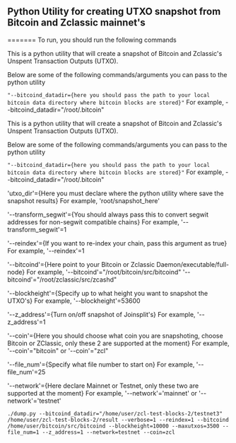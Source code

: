 ## Python Utility for creating UTXO snapshot from Bitcoin and Zclassic mainnet's
=======
To run, you should run the following commands


This is a python utility that will create a snapshot of Bitcoin and Zclassic's Unspent Transaction Outputs (UTXO). 

Below are some of the following commands/arguments you can pass to the python utility 

```"--bitcoind_datadir={here you should pass the path to your local bitcoin data directory where bitcoin blocks are stored}"```
For example, 
--bitcoind_datadir="/root/.bitcoin"



This is a python utility that will create a snapshot of Bitcoin and Zclassic's Unspent Transaction Outputs (UTXO). 

Below are some of the following commands/arguments you can pass to the python utility 

```"--bitcoind_datadir={here you should pass the path to your local bitcoin data directory where bitcoin blocks are stored}"```
For example, 
--bitcoind_datadir="/root/.bitcoin"

'utxo_dir'={Here you must declare where the python utility where save the snapshot results}
For example, 
'root/snapshot_here'

'--transform_segwit'={You should always pass this to convert segwit addresses for non-segwit compatible chains}
For example,
'--transform_segwit'=1

'--reindex'={If you want to re-index your chain, pass this argument as true}
For example,
'--reindex'=1

'--bitcoind'={Here point to your Bitcoin or Zclassic Daemon/executable/full-node}
For example,
'--bitcoind'="/root/bitcoin/src/bitcoind"
'--bitcoind'="/root/zclassic/src/zcashd"

'--blockheight'={Specify up to what height you want to snapshot the UTXO's}
For example,
'--blockheight'=53600 

'--z_address'={Turn on/off snapshot of Joinsplit's}
For example, 
'--z_address'=1

'--coin'={Here you should choose what coin you are snapshoting, choose Bitcoin or ZClassic, only these 2 are supported at the moment}
For example,
'--coin'="bitcoin" or '--coin'="zcl"

'--file_num'={Specify what file number to start on}
For example,
'--file_num'=25

'--network'={Here declare Mainnet or Testnet, only these two are supported at the moment}
For example,
'--network'='mainnet' or '--network'='testnet' 


```./dump.py --bitcoind_datadir="/home/user/zcl-test-blocks-2/testnet3" /home/user/zcl-test-blocks-2/result --verbose=1 --reindex=1 --bitcoind /home/user/bitcoin/src/bitcoind --blockheight=10000 --maxutxos=3500 --file_num=1 --z_address=1 --network=testnet --coin=zcl```


